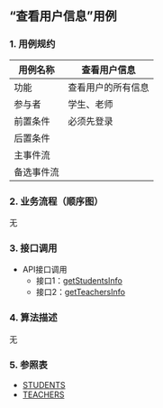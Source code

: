 ## “查看用户信息”用例

### 1. 用例规约

用例名称 | 查看用户信息
---|---
功能 | 查看用户的所有信息
参与者 | 学生、老师
前置条件 | 必须先登录
后置条件 | 
主事件流 | 
备选事件流 | 

### 2. 业务流程（顺序图）
无

### 3. 接口调用
- API接口调用
    - 接口1：[getStudentsInfo](../impl/getStudentInfo.md)
    - 接口2：[getTeachersInfo](../impl/getTeacherInfo.md)

### 4. 算法描述
无
 

### 5. 参照表
- [STUDENTS](../数据库设计.md)
- [TEACHERS](../数据库设计.md)
